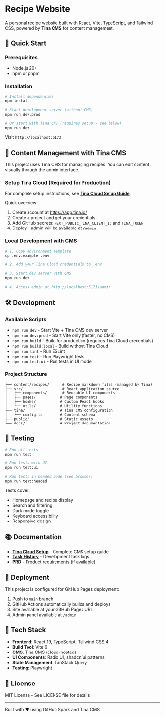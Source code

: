 # Recipe Website

A personal recipe website built with React, Vite, TypeScript, and Tailwind CSS, powered by **Tina CMS** for content management.

## 🚀 Quick Start

### Prerequisites

- Node.js 20+
- npm or pnpm

### Installation

```bash
# Install dependencies
npm install

# Start development server (without CMS)
npm run dev:prod

# Or start with Tina CMS (requires setup - see below)
npm run dev
```

Visit `http://localhost:5173`

## 📝 Content Management with Tina CMS

This project uses Tina CMS for managing recipes. You can edit content visually through the admin interface.

### Setup Tina Cloud (Required for Production)

For complete setup instructions, see **[Tina Cloud Setup Guide](docs/TINA_CLOUD_SETUP.md)**.

Quick overview:
1. Create account at https://app.tina.io/
2. Create a project and get your credentials
3. Add GitHub secrets: `NEXT_PUBLIC_TINA_CLIENT_ID` and `TINA_TOKEN`
4. Deploy - admin will be available at `/admin`

### Local Development with CMS

```bash
# 1. Copy environment template
cp .env.example .env

# 2. Add your Tina Cloud credentials to .env

# 3. Start dev server with CMS
npm run dev

# 4. Access admin at http://localhost:5173/admin
```

## 🛠️ Development

### Available Scripts

- `npm run dev` - Start Vite + Tina CMS dev server
- `npm run dev:prod` - Start Vite only (faster, no CMS)
- `npm run build` - Build for production (requires Tina Cloud credentials)
- `npm run build:local` - Build without Tina Cloud
- `npm run lint` - Run ESLint
- `npm run test` - Run Playwright tests
- `npm run test:ui` - Run tests in UI mode

### Project Structure

```
├── content/recipes/      # Recipe markdown files (managed by Tina)
├── src/                  # React application source
│   ├── components/       # Reusable UI components
│   ├── pages/           # Page components
│   ├── hooks/           # Custom React hooks
│   └── utils/           # Utility functions
├── tina/                # Tina CMS configuration
│   └── config.ts        # Content schema
├── public/              # Static assets
└── docs/                # Project documentation
```

## 🧪 Testing

```bash
# Run all tests
npm run test

# Run tests with UI
npm run test:ui

# Run tests in headed mode (see browser)
npm run test:headed
```

Tests cover:
- Homepage and recipe display
- Search and filtering
- Dark mode toggle
- Keyboard accessibility
- Responsive design

## 📚 Documentation

- **[Tina Cloud Setup](docs/TINA_CLOUD_SETUP.md)** - Complete CMS setup guide
- **[Task History](docs/tasks/)** - Development task logs
- **[PRD](docs/PRD.md)** - Product requirements (if available)

## 🚢 Deployment

This project is configured for GitHub Pages deployment:

1. Push to `main` branch
2. GitHub Actions automatically builds and deploys
3. Site available at your GitHub Pages URL
4. Admin panel available at `/admin`

## 🎨 Tech Stack

- **Frontend**: React 19, TypeScript, Tailwind CSS 4
- **Build Tool**: Vite 6
- **CMS**: Tina CMS (cloud-hosted)
- **UI Components**: Radix UI, shadcn/ui patterns
- **State Management**: TanStack Query
- **Testing**: Playwright

## 📄 License

MIT License - See LICENSE file for details

---

Built with ❤️ using GitHub Spark and Tina CMS
